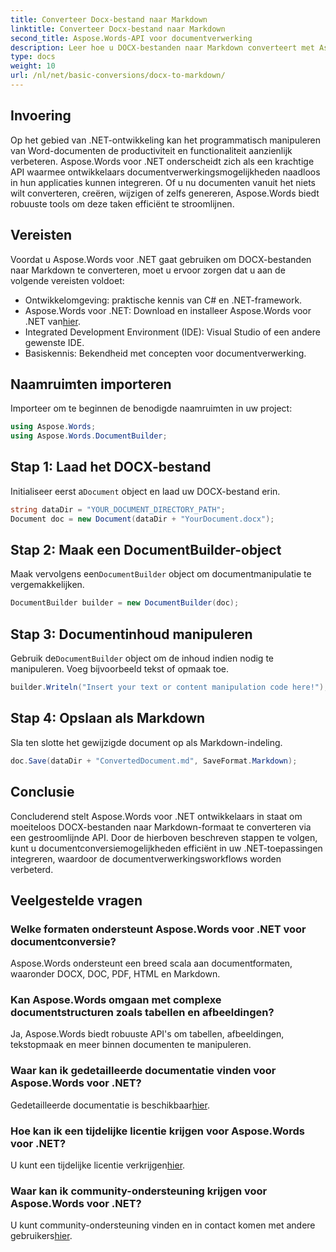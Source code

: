 ```yaml
---
title: Converteer Docx-bestand naar Markdown
linktitle: Converteer Docx-bestand naar Markdown
second_title: Aspose.Words-API voor documentverwerking
description: Leer hoe u DOCX-bestanden naar Markdown converteert met Aspose.Words voor .NET. Volg onze gedetailleerde handleiding voor naadloze integratie in uw .NET-applicaties.
type: docs
weight: 10
url: /nl/net/basic-conversions/docx-to-markdown/
---
```

## Invoering

Op het gebied van .NET-ontwikkeling kan het programmatisch manipuleren van Word-documenten de productiviteit en functionaliteit aanzienlijk verbeteren. Aspose.Words voor .NET onderscheidt zich als een krachtige API waarmee ontwikkelaars documentverwerkingsmogelijkheden naadloos in hun applicaties kunnen integreren. Of u nu documenten vanuit het niets wilt converteren, creëren, wijzigen of zelfs genereren, Aspose.Words biedt robuuste tools om deze taken efficiënt te stroomlijnen.

## Vereisten

Voordat u Aspose.Words voor .NET gaat gebruiken om DOCX-bestanden naar Markdown te converteren, moet u ervoor zorgen dat u aan de volgende vereisten voldoet:

- Ontwikkelomgeving: praktische kennis van C# en .NET-framework.
- Aspose.Words voor .NET: Download en installeer Aspose.Words voor .NET van[hier](https://releases.aspose.com/words/net/).
- Integrated Development Environment (IDE): Visual Studio of een andere gewenste IDE.
- Basiskennis: Bekendheid met concepten voor documentverwerking.

## Naamruimten importeren

Importeer om te beginnen de benodigde naamruimten in uw project:

```csharp
using Aspose.Words;
using Aspose.Words.DocumentBuilder;
```

## Stap 1: Laad het DOCX-bestand

 Initialiseer eerst a`Document` object en laad uw DOCX-bestand erin.

```csharp
string dataDir = "YOUR_DOCUMENT_DIRECTORY_PATH";
Document doc = new Document(dataDir + "YourDocument.docx");
```

## Stap 2: Maak een DocumentBuilder-object

 Maak vervolgens een`DocumentBuilder` object om documentmanipulatie te vergemakkelijken.

```csharp
DocumentBuilder builder = new DocumentBuilder(doc);
```

## Stap 3: Documentinhoud manipuleren

 Gebruik de`DocumentBuilder` object om de inhoud indien nodig te manipuleren. Voeg bijvoorbeeld tekst of opmaak toe.

```csharp
builder.Writeln("Insert your text or content manipulation code here!");
```

## Stap 4: Opslaan als Markdown

Sla ten slotte het gewijzigde document op als Markdown-indeling.

```csharp
doc.Save(dataDir + "ConvertedDocument.md", SaveFormat.Markdown);
```

## Conclusie

Concluderend stelt Aspose.Words voor .NET ontwikkelaars in staat om moeiteloos DOCX-bestanden naar Markdown-formaat te converteren via een gestroomlijnde API. Door de hierboven beschreven stappen te volgen, kunt u documentconversiemogelijkheden efficiënt in uw .NET-toepassingen integreren, waardoor de documentverwerkingsworkflows worden verbeterd.

## Veelgestelde vragen

### Welke formaten ondersteunt Aspose.Words voor .NET voor documentconversie?
Aspose.Words ondersteunt een breed scala aan documentformaten, waaronder DOCX, DOC, PDF, HTML en Markdown.

### Kan Aspose.Words omgaan met complexe documentstructuren zoals tabellen en afbeeldingen?
Ja, Aspose.Words biedt robuuste API's om tabellen, afbeeldingen, tekstopmaak en meer binnen documenten te manipuleren.

### Waar kan ik gedetailleerde documentatie vinden voor Aspose.Words voor .NET?
 Gedetailleerde documentatie is beschikbaar[hier](https://reference.aspose.com/words/net/).

### Hoe kan ik een tijdelijke licentie krijgen voor Aspose.Words voor .NET?
 U kunt een tijdelijke licentie verkrijgen[hier](https://purchase.aspose.com/temporary-license/).

### Waar kan ik community-ondersteuning krijgen voor Aspose.Words voor .NET?
 U kunt community-ondersteuning vinden en in contact komen met andere gebruikers[hier](https://forum.aspose.com/c/words/8).
